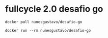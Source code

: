 # fullcycle 2.0 desafio go

```
docker pull nunesgustavo/desafio-go
```

```
docker run --rm nunesgustavo/desafio-go
```